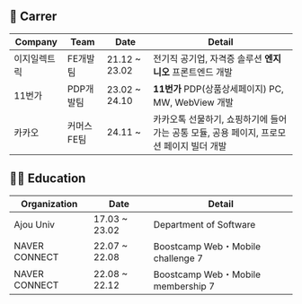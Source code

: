 ## 🏃 Carrer

|Company|Team|Date|Detail|
|----|----|--------|------|
|이지일렉트릭|FE개발팀|21.12 ~ 23.02|전기직 공기업, 자격증 솔루션 **엔지니오** 프론트엔드 개발|
|11번가|PDP개발팀|23.02 ~ 24.10|**11번가** PDP(상품상세페이지) PC, MW, WebView 개발|
|카카오|커머스FE팀|24.11 ~ | 카카오톡 선물하기, 쇼핑하기에 들어가는 공통 모듈, 공용 페이지, 프로모션 페이지 빌더 개발 |

## 🧑‍💻 Education
|Organization|Date|Detail|
|----|----|--------|
|Ajou Univ|17.03 ~ 23.02|Department of Software|
|NAVER CONNECT|	22.07 ~ 22.08|Boostcamp Web・Mobile challenge 7 |
|NAVER CONNECT|	22.08 ~ 22.12|Boostcamp Web・Mobile membership 7|
